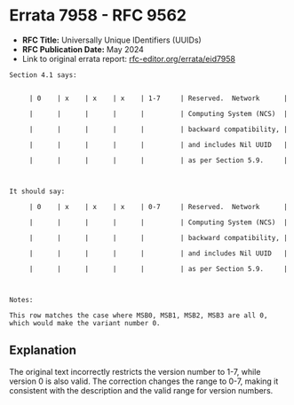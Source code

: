 # Errata 7958 - RFC 9562

- **RFC Title:** Universally Unique IDentifiers (UUIDs)
- **RFC Publication Date:** May 2024
- Link to original errata report: [rfc-editor.org/errata/eid7958](https://www.rfc-editor.org/errata/eid7958)

```
Section 4.1 says:


     | 0    | x    | x    | x    | 1-7     | Reserved.  Network      |
     |      |      |      |      |         | Computing System (NCS)  |
     |      |      |      |      |         | backward compatibility, |
     |      |      |      |      |         | and includes Nil UUID   |
     |      |      |      |      |         | as per Section 5.9.     |


It should say:

     | 0    | x    | x    | x    | 0-7     | Reserved.  Network      |
     |      |      |      |      |         | Computing System (NCS)  |
     |      |      |      |      |         | backward compatibility, |
     |      |      |      |      |         | and includes Nil UUID   |
     |      |      |      |      |         | as per Section 5.9.     |


Notes:

This row matches the case where MSB0, MSB1, MSB2, MSB3 are all 0, which would make the variant number 0.
```

## Explanation

The original text incorrectly restricts the version number to 1-7, while version 0 is also valid. The correction changes the range to 0-7, making it consistent with the description and the valid range for version numbers.
